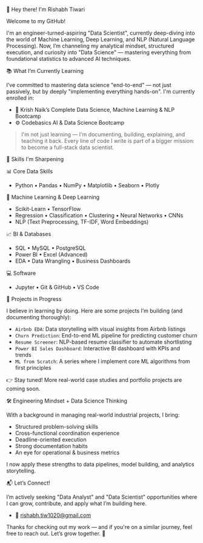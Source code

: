 👋 Hey there! I'm Rishabh Tiwari

Welcome to my GitHub!

I'm an engineer-turned-aspiring "Data Scientist", currently deep-diving into the world of Machine Learning, Deep Learning, and NLP (Natural Language Processing).
Now, I’m channeling my analytical mindset, structured execution, and curiosity into "Data Science" — mastering everything from foundational statistics to advanced AI techniques.


📚 What I’m Currently Learning

I’ve committed to mastering data science "end-to-end" — not just passively, but by deeply "implementing everything hands-on". I'm currently enrolled in:

- 🧠 Krish Naik’s Complete Data Science, Machine Learning & NLP Bootcamp
- ⚙️ Codebasics AI & Data Science Bootcamp

> I'm not just learning — I'm documenting, building, explaining, and teaching it back. Every line of code I write is part of a bigger mission: to become a full-stack data scientist.


🧠 Skills I'm Sharpening

📊 Core Data Skills
- Python • Pandas • NumPy • Matplotlib • Seaborn • Plotly

🤖 Machine Learning & Deep Learning
- Scikit-Learn • TensorFlow
- Regression • Classification • Clustering • Neural Networks • CNNs
- NLP (Text Preprocessing, TF-IDF, Word Embeddings)

📈 BI & Databases
- SQL • MySQL • PostgreSQL
- Power BI • Excel (Advanced)
- EDA • Data Wrangling • Business Dashboards

💻 Software
- Jupyter • Git & GitHub • VS Code

📂 Projects in Progress

I believe in learning by doing. Here are some projects I’m building (and documenting thoroughly):

- `Airbnb EDA`: Data storytelling with visual insights from Airbnb listings
- `Churn Prediction`: End-to-end ML pipeline for predicting customer churn
- `Resume Screener`: NLP-based resume classifier to automate shortlisting
- `Power BI Sales Dashboard`: Interactive BI dashboard with KPIs and trends
- `ML from Scratch`: A series where I implement core ML algorithms from first principles

👉 Stay tuned! More real-world case studies and portfolio projects are coming soon.


🛠️ Engineering Mindset + Data Science Thinking

With a background in managing real-world industrial projects, I bring:

- Structured problem-solving skills  
- Cross-functional coordination experience  
- Deadline-oriented execution  
- Strong documentation habits  
- An eye for operational & business metrics

I now apply these strengths to data pipelines, model building, and analytics storytelling.


📬 Let’s Connect!

I’m actively seeking "Data Analyst" and "Data Scientist" opportunities where I can grow, contribute, and apply what I’m building here.

- 📧 rishabh.tiw1020@gmail.com

Thanks for checking out my work — and if you're on a similar journey, feel free to reach out. Let’s grow together. 🚀
